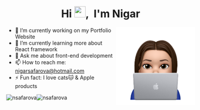 <h1 align="center">Hi <img src="https://raw.githubusercontent.com/MartinHeinz/MartinHeinz/master/wave.gif" width="30px" height="30px">, &nbsp;I'm Nigar </h1>
<img align='right' width="210px" height="210px" src="https://github.com/nsafarova/nsafarova/blob/main/IMG_1882.PNG?raw=true" height="175px"/>

- 🔭 I’m currently working on my Portfolio Website
- 🌱 I’m currently learning more about React framework
- 💬 Ask me about front-end development
- 📫 How to reach me: nigarsafarova@hotmail.com
- ⚡ Fun fact: I love cats🐱 & Apple products

<p><img align="left" src="https://github-readme-stats.vercel.app/api/top-langs?username=nsafarova&show_icons=true&locale=en&layout=compact" alt="nsafarova" /></p>

<p>&nbsp;<img align="left" src="https://github-readme-stats.vercel.app/api?username=nsafarova&show_icons=true&locale=en" alt="nsafarova" /></p>

